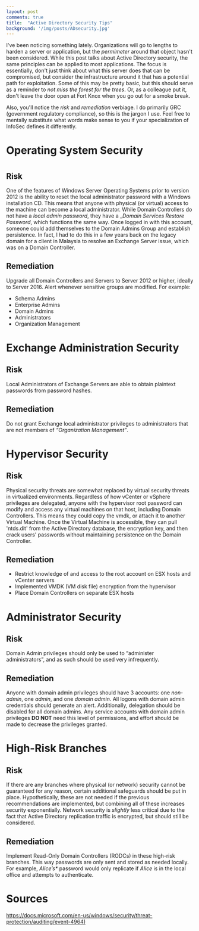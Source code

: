 ```yaml
---
layout: post
comments: true
title:  "Active Directory Security Tips"
background: '/img/posts/ADsecurity.jpg'
---
```


<p>I've been noticing something lately. Organizations will go to lengths to harden a server or application, but the <i>permimeter</i> around that object hasn't been considered. While this post talks about Active Directory security, the same principles can be applied to most applications. The focus is essentially, don't just think about what this server does that can be compromised, but consider the infrastructure around it that has a potential path for exploitation. Some of this may be pretty basic, but this should serve as a reminder to <i>not miss the forest for the trees</i>. Or, as a colleague put it, don't leave the door open at Fort Knox when you go out for a smoke break.</p>

<p>Also, you'll notice the <i>risk</i> and <i>remediation</i> verbiage. I do primarily GRC (government regulatory compliance), so this is the jargon I use. Feel free to mentally substitute what words make sense to you if your specialization of InfoSec defines it differently.</p>

<h1>Operating System Security<h1>
<h2>Risk</h2>
<p>One of the features of Windows Server Operating Systems prior to version 2012 is the ability to reset the local administrator password with a Windows installation CD. This means that anyone with physical (or virtual) access to the machine can become a local administrator. While Domain Controllers do not have a <i>local admin password</i>, they have a _<i>Domain Services Restore Password</i>, which functions the same way. Once logged in with this account, someone could add themselves to the Domain Admins Group and establish persistence. In fact, I had to do this in a few years back on the legacy domain for a client in Malaysia to resolve an Exchange Server issue, which was on a Domain Controller.</p>

<h2>Remediation</h2>
<p>Upgrade all Domain Controllers and Servers to Server 2012 or higher, ideally to Server 2016. Alert whenever sensitive groups are modified. For example:</p>
  <ul>
    <li>Schema Admins</li>
    <li>Enterprise Admins</li>
    <li>Domain Admins</li>
    <li>Administrators</li>
    <li>Organization Management</li></ul>

<h1>Exchange Administration Security</h1>
<h2>Risk</h2>
Local Administrators of Exchange Servers are able to obtain plaintext passwords from password hashes.
<h2>Remediation</h2>
<p>Do not grant Exchange local administrator privileges to administrators that are not members of <i>“Organization Management”</i>.</p>

<h1>Hypervisor Security</h1>
<h2>Risk</h2>
<p>Physical security threats are somewhat replaced by virtual security threats in virtualized environments. Regardless of how vCenter or vSphere privileges are delegated, anyone with the hypervisor root password can modify and access any virtual machines on that host, including Domain Controllers. This means they could copy the vmdk, or attach it to another Virtual Machine. Once the Virtual Machine is accessible, they can pull 'ntds.dit' from the Active Directory database, the encryption key, and then crack users' passwords without maintaining persistence on the Domain Controller.</p>
<h2>Remediation</h2>
<ul>
  <li>Restrict knowledge of and access to the root account on ESX hosts and vCenter servers</li>
  <li>Implemented VMDK (VM disk file) encryption from the hypervisor</li>
  <li>Place Domain Controllers on separate ESX hosts</li></ul>
  
<h1>Administrator Security</h1>
<h2>Risk</h2>
<p>Domain Admin privileges should only be used to “administer administrators”, and as such should be used very infrequently.</p>

<h2>Remediation</h2>
<p>Anyone with domain admin privileges should have 3 accounts: one <i>non-admin</i>, one <i>admin</i>, and one <i>domain admin</i>. All logons with domain admin credentials should generate an alert. Additionally, delegation should be disabled for all domain admins. Any service accounts with domain admin privileges <b>DO NOT</b> need this level of permissions, and effort should be made to decrease the privileges granted.</p>

<h1>High-Risk Branches</h1>
<h2>Risk</h2>
<p>If there are any branches where physical (or network) security cannot be guaranteed for any reason, certain additional safeguards should be put in place. Hypothetically, these are not needed if the previous recommendations are implemented, but combining all of these increases security exponentially. Network security is <i>slightly</i> less critical due to the fact that Active Directory replication traffic is encrypted, but should still be considered.</p>

<h2>Remediation</h2>
<p>Implement Read-Only Domain Controllers (RODCs) in these high-risk branches. This way passwords are only sent and stored as needed locally. For example, <i>Alice’s*</i> password would only replicate if <i>Alice</i> is in the local office and attempts to authenticate.</p>

<h1>Sources</h1>
<a href="https://docs.microsoft.com/en-us/windows/security/threat-protection/auditing/event-4964)">https://docs.microsoft.com/en-us/windows/security/threat-protection/auditing/event-4964)</a>
